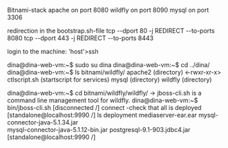 Bitnami-stack
apache 	on port 8080
wildfly on port 8090
mysql   on port 3306

redirection in the bootstrap.sh-file
tcp --dport  80 -j REDIRECT --to-ports 8080
tcp --dport 443 -j REDIRECT --to-ports 8443

login to the machine:
'host'>ssh 

dina@dina-web-vm:~$ sudo su dina
dina@dina-web-vm:~$ cd ../dina/
dina@dina-web-vm:~$ ls bitnami/wildfly/
<drwxr-xr-x> apache2 		(directory)
<-rwxr-xr-x> ctlscript.sh	(startscript for services)
<drwxr-xr-x> mysql		(directory)
<drwxr-xr-x> wildfly		(directory)

dina@dina-web-vm:~$ cd bitnami/wildfly/wildfly/
-> jboss-cli.sh is a command line management tool for wildfly.
dina@dina-web-vm:~$ bin/jboss-cli.sh
[disconnected /] connect
-check that all is deployed
[standalone@localhost:9990 /] ls deployment
mediaserver-ear.ear                  mysql-connector-java-5.1.34.jar      
mysql-connector-java-5.1.12-bin.jar  postgresql-9.1-903.jdbc4.jar         
[standalone@localhost:9990 /]

